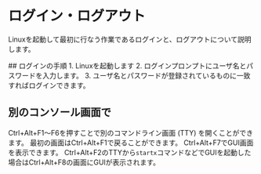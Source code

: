 # ログイン・ログアウト
Linuxを起動して最初に行なう作業であるログインと、ログアウトについて説明します。
<div class="outline"></div>
## ログインの手順
1. Linuxを起動します
2. ログインプロンプトにユーザ名とパスワードを入力します。
3. ユーザ名とパスワードが登録されているものに一致すればログインできます。

## 別のコンソール画面で
Ctrl+Alt+F1〜F6を押すことで別のコマンドライン画面 (TTY) を開くことができます。
最初の画面はCtrl+Alt+F1で戻ることができます。
Ctrl+Alt+F7でGUI画面を表示できます。
Ctrl+Alt+F2のTTYから`startx`コマンドなどでGUIを起動した場合はCtrl+Alt+F8の画面にGUIが表示されます。



